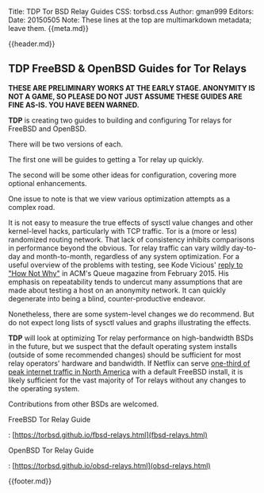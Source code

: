 Title: TDP Tor BSD Relay Guides
CSS: torbsd.css
Author: gman999
Editors:
Date: 20150505
Note: These lines at the top are multimarkdown metadata; leave them.
{{meta.md}}

{{header.md}}

## __TDP__ FreeBSD & OpenBSD Guides for Tor Relays ##

__THESE ARE PRELIMINARY WORKS AT THE EARLY STAGE. ANONYMITY IS NOT A GAME, SO PLEASE DO NOT JUST ASSUME THESE GUIDES ARE FINE AS-IS. YOU HAVE BEEN WARNED.__

__TDP__ is creating two guides to building and configuring Tor relays for FreeBSD and OpenBSD.

There will be two versions of each.

The first one will be guides to getting a Tor relay up quickly.

The second will be some other ideas for configuration, covering more optional enhancements.

One issue to note is that we view various optimization attempts as a
complex road.

It is not easy to measure the true effects of sysctl value changes and other kernel-level hacks, particularly with TCP traffic. Tor is a (more or less) randomized routing network. That lack of consistency inhibits comparisons in performance beyond the obvious. Tor relay traffic can vary wildly day-to-day and month-to-month, regardless of any system optimization. For a useful overview of the problems with testing, see Kode Vicious' [reply to "How Not Why"](https://queue.acm.org/detail.cfm?id=2732268) in ACM's Queue magazine from February 2015. His emphasis on repeatability tends to undercut many assumptions that are made about testing a host on an anonymity network. It can quickly degenerate into being a blind, counter-productive endeavor.

Nonetheless, there are some system-level changes we do recommend. But
do not expect long lists of sysctl values and graphs illustrating the
effects.

__TDP__ will look at optimizing Tor relay performance on
high-bandwidth BSDs in the future, but we suspect that the default
operating system installs (outside of some recommended changes) should
be sufficient for most relay operators' hardware and bandwidth. If
Netflix can serve
[one-third of peak internet traffic in North America](https://www.youtube.com/watch?v=FL5U4wr86L4/)
with a default FreeBSD install, it is likely sufficient for the vast
majority of Tor relays without any changes to the operating system.

Contributions from other BSDs are welcomed.

FreeBSD Tor Relay Guide

:    [https://torbsd.github.io/fbsd-relays.html](fbsd-relays.html)

OpenBSD Tor Relay Guide

:    [https://torbsd.github.io/obsd-relays.html](obsd-relays.html)

{{footer.md}}
